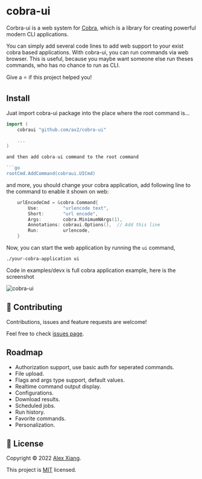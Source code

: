 # cobra-ui
Corbra-ui is a web system for [Cobra](https://github.com/spf13/cobra), which is a library for creating powerful modern CLI applications.

You can simply add several code lines to add web support to your exist cobra based applications. With cobra-ui, you can run commands via web browser. This is useful, because you maybe want someone else run theses commands, who has no chance to run as CLI.

Give a ⭐️ if this project helped you!

## Install

Juat import cobra-ui package into the place where the root command is...

```go
import (
    cobraui "github.com/ax2/cobra-ui"

    ...
)

and then add cobra-ui command to the root command

```go
rootCmd.AddCommand(cobraui.UICmd)
```

and more, you should change your cobra application, add following line to the command to enable it shown on web:

```go
	urlEncodeCmd = &cobra.Command{
		Use:         "urlencode text",
		Short:       "url encode",
		Args:        cobra.MinimumNArgs(1),
		Annotations: cobraui.Options(),  // Add this line
		Run:         urlencode,
	}
```

Now, you can start the web application by running the `ui` command,

```sh
./your-cobra-application ui
```

Code in examples/devx is full cobra application example, here is the screenshot

![cobra-ui](screenshots.jpg)

## 🤝 Contributing

Contributions, issues and feature requests are welcome!

Feel free to check [issues page](https://github.com/ax2/cobra-ui/issues). 

## Roadmap

- Authorization support, use basic auth for seperated commands.
- File upload.
- Flags and args type support, default values.
- Realtime command output display.
- Configurations.
- Download results.
- Scheduled jobs.
- Run history.
- Favorite commands.
- Personalization.

## 📝 License

Copyright © 2022 [Alex Xiang](https://github.com/ax2).

This project is [MIT](https://github.com/ryanande/battlegrip/blob/master/LICENSE) licensed.
